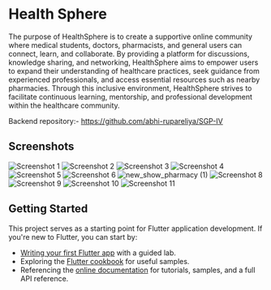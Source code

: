 # Health Sphere

 The purpose of HealthSphere is to create a supportive online community where
 medical students, doctors, pharmacists, and general users can connect, learn, and
 collaborate. By providing a platform for discussions, knowledge sharing, and
 networking, HealthSphere aims to empower users to expand their understanding
 of healthcare practices, seek guidance from experienced professionals, and access
 essential resources such as nearby pharmacies. Through this inclusive
 environment, HealthSphere strives to facilitate continuous learning, mentorship,
 and professional development within the healthcare community.

Backend repository:- https://github.com/abhi-rupareliya/SGP-IV
## Screenshots

![Screenshot 1](https://github.com/jaythanki18/Pharmacy_Project_SGP_4/assets/108997046/1100b295-8808-4ed9-8d28-1d8518133f37)
![Screenshot 2](https://github.com/jaythanki18/Pharmacy_Project_SGP_4/assets/108997046/dfc8daf4-3bea-44d5-9e66-f00a33fc43f1)
![Screenshot 3](https://github.com/jaythanki18/Pharmacy_Project_SGP_4/assets/108997046/6e0f01ed-bd17-469a-af87-4271cf1a9a39)
![Screenshot 4](https://github.com/jaythanki18/Pharmacy_Project_SGP_4/assets/108997046/a4e49979-770a-4704-8c04-1c731e9b0d05)
![Screenshot 5](https://github.com/jaythanki18/Pharmacy_Project_SGP_4/assets/108997046/087a25b6-d2de-4e09-ad61-59ef5cdbd2ae)
![Screenshot 6](https://github.com/jaythanki18/Pharmacy_Project_SGP_4/assets/108997046/bfc0e015-f871-435b-9dca-8d4da27653bd)
![new_show_pharmacy (1)](https://github.com/jaythanki18/HealthSphere/assets/108997046/2027f1e7-9eb8-4f1a-af37-f6b653274011)
![Screenshot 8](https://github.com/jaythanki18/HealthSphere/assets/108997046/f2707b7a-aeda-4d87-9d40-d4ee010df8e5)
![Screenshot 9](https://github.com/jaythanki18/HealthSphere/assets/108997046/8289111c-ed98-4096-b50c-4bbb760e96bb)
![Screenshot 10](https://github.com/jaythanki18/HealthSphere/assets/108997046/25a68b23-c1d5-4dd3-af40-080d79f62cef)
![Screenshot 11](https://github.com/jaythanki18/HealthSphere/assets/108997046/69d09a70-ef4d-409b-8d2e-3a57642a0407)

## Getting Started

This project serves as a starting point for Flutter application development. If you're new to Flutter, you can start by:

- [Writing your first Flutter app](https://docs.flutter.dev/get-started/codelab) with a guided lab.
- Exploring the [Flutter cookbook](https://docs.flutter.dev/cookbook) for useful samples.
- Referencing the [online documentation](https://docs.flutter.dev/) for tutorials, samples, and a full API reference.
